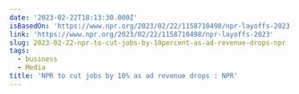 ```yaml
---
date: '2023-02-22T18:13:30.000Z'
isBasedOn: 'https://www.npr.org/2023/02/22/1158710498/npr-layoffs-2023'
link: 'https://www.npr.org/2023/02/22/1158710498/npr-layoffs-2023'
slug: 2023-02-22-npr-to-cut-jobs-by-10percent-as-ad-revenue-drops-npr
tags:
  - business
  - Media
title: 'NPR to cut jobs by 10% as ad revenue drops : NPR'
---
```


